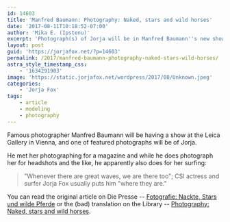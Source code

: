 ```yaml
---
id: 14603
title: 'Manfred Baumann: Photography: Naked, stars and wild horses'
date: '2017-08-11T10:18:52-07:00'
author: 'Mika E. (Ipstenu)'
excerpt: 'Photograph(s) of Jorja will be in Manfred Baumann''s new show in Vienna.'
layout: post
guid: 'https://jorjafox.net/?p=14603'
permalink: /2017/manfred-baumann-photography-naked-stars-wild-horses/
astra_style_timestamp_css:
    - '1634291903'
image: 'https://static.jorjafox.net/wordpress/2017/08/Unknown.jpeg'
categories:
    - 'Jorja Fox'
tags:
    - article
    - modeling
    - photography
---
```


Famous photographer Manfred Baumann will be having a show at the Leica Gallery in Vienna, and one of featured photographs will be of Jorja.

He met her photographing for a magazine and while he does photograph her for headshots and the like, he apparently also does for her surfing:
<blockquote>"Whenever there are great waves, we are there too"; CSI actress and surfer Jorja Fox usually puts him "where they are."</blockquote>
You can read the original article on Die Presse -- <a href="http://diepresse.com/home/leben/mensch/5253828/Fotografie_Nackte-Stars-und-wilde-Pferde">Fotografie: Nackte, Stars und wilde Pferde</a> or the (bad) translation on the Library -- <a href="https://jorjafox.net/library/news/2017/diepresse/">Photography: Naked, stars and wild horses</a>.

&nbsp;
